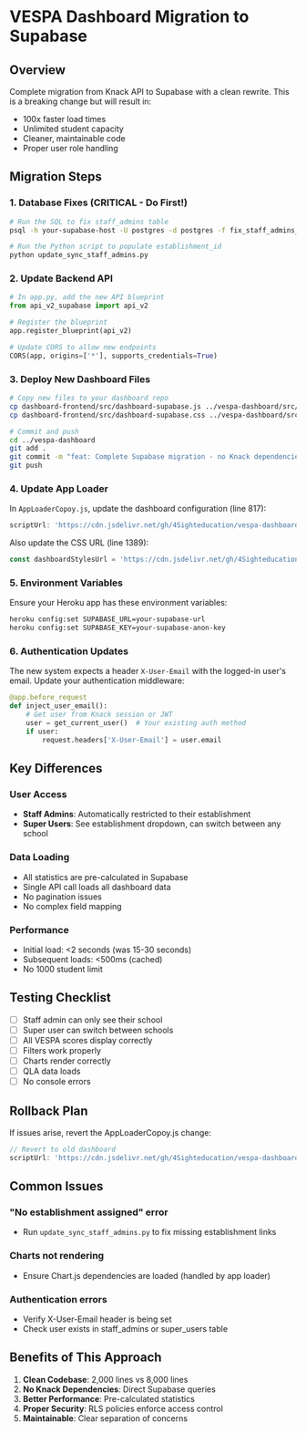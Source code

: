 # VESPA Dashboard Migration to Supabase

## Overview
Complete migration from Knack API to Supabase with a clean rewrite. This is a breaking change but will result in:
- 100x faster load times
- Unlimited student capacity
- Cleaner, maintainable code
- Proper user role handling

## Migration Steps

### 1. Database Fixes (CRITICAL - Do First!)

```bash
# Run the SQL to fix staff_admins table
psql -h your-supabase-host -U postgres -d postgres -f fix_staff_admins_establishment.sql

# Run the Python script to populate establishment_id
python update_sync_staff_admins.py
```

### 2. Update Backend API

```python
# In app.py, add the new API blueprint
from api_v2_supabase import api_v2

# Register the blueprint
app.register_blueprint(api_v2)

# Update CORS to allow new endpoints
CORS(app, origins=['*'], supports_credentials=True)
```

### 3. Deploy New Dashboard Files

```bash
# Copy new files to your dashboard repo
cp dashboard-frontend/src/dashboard-supabase.js ../vespa-dashboard/src/
cp dashboard-frontend/src/dashboard-supabase.css ../vespa-dashboard/src/

# Commit and push
cd ../vespa-dashboard
git add .
git commit -m "feat: Complete Supabase migration - no Knack dependencies"
git push
```

### 4. Update App Loader

In `AppLoaderCopoy.js`, update the dashboard configuration (line 817):

```javascript
scriptUrl: 'https://cdn.jsdelivr.net/gh/4Sighteducation/vespa-dashboard@main/src/dashboard-supabase.js',
```

Also update the CSS URL (line 1389):

```javascript
const dashboardStylesUrl = 'https://cdn.jsdelivr.net/gh/4Sighteducation/vespa-dashboard@main/src/dashboard-supabase.css';
```

### 5. Environment Variables

Ensure your Heroku app has these environment variables:

```bash
heroku config:set SUPABASE_URL=your-supabase-url
heroku config:set SUPABASE_KEY=your-supabase-anon-key
```

### 6. Authentication Updates

The new system expects a header `X-User-Email` with the logged-in user's email. Update your authentication middleware:

```python
@app.before_request
def inject_user_email():
    # Get user from Knack session or JWT
    user = get_current_user()  # Your existing auth method
    if user:
        request.headers['X-User-Email'] = user.email
```

## Key Differences

### User Access
- **Staff Admins**: Automatically restricted to their establishment
- **Super Users**: See establishment dropdown, can switch between any school

### Data Loading
- All statistics are pre-calculated in Supabase
- Single API call loads all dashboard data
- No pagination issues
- No complex field mapping

### Performance
- Initial load: <2 seconds (was 15-30 seconds)
- Subsequent loads: <500ms (cached)
- No 1000 student limit

## Testing Checklist

- [ ] Staff admin can only see their school
- [ ] Super user can switch between schools
- [ ] All VESPA scores display correctly
- [ ] Filters work properly
- [ ] Charts render correctly
- [ ] QLA data loads
- [ ] No console errors

## Rollback Plan

If issues arise, revert the AppLoaderCopoy.js change:

```javascript
// Revert to old dashboard
scriptUrl: 'https://cdn.jsdelivr.net/gh/4Sighteducation/vespa-dashboard@main/src/dashboard4e.js',
```

## Common Issues

### "No establishment assigned" error
- Run `update_sync_staff_admins.py` to fix missing establishment links

### Charts not rendering
- Ensure Chart.js dependencies are loaded (handled by app loader)

### Authentication errors
- Verify X-User-Email header is being set
- Check user exists in staff_admins or super_users table

## Benefits of This Approach

1. **Clean Codebase**: 2,000 lines vs 8,000 lines
2. **No Knack Dependencies**: Direct Supabase queries
3. **Better Performance**: Pre-calculated statistics
4. **Proper Security**: RLS policies enforce access control
5. **Maintainable**: Clear separation of concerns